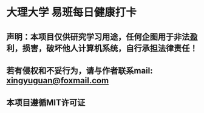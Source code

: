 # 大理大学 易班每日健康打卡
## 声明：本项目仅供研究学习用途，任何企图用于非法盈利，损害，破坏他人计算机系统，自行承担法律责任！
## 若有侵权和不妥行为，请与作者联系mail: xingyuguan@foxmail.com
## 本项目遵循MIT许可证
